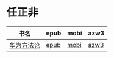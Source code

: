 # 任正非

| 书名 | epub | mobi | azw3 |
| --- | --- | --- | --- |
| [华为方法论](http://ct.dalanmei.com/f/31084289-571732307-4acc60) | [epub](http://ct.dalanmei.com/f/31084289-571732307-4acc60) | [mobi](http://ct.dalanmei.com/f/31084289-571621713-b38fcb) | [azw3](http://ct.dalanmei.com/f/31084289-571911308-4e62fa) |
